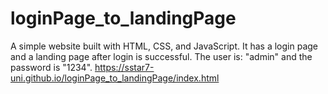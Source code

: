 # loginPage_to_landingPage
A simple website built with HTML, CSS, and JavaScript. It has a login page and a landing page after login is successful. The user is: "admin" and the password is "1234".
https://sstar7-uni.github.io/loginPage_to_landingPage/index.html
